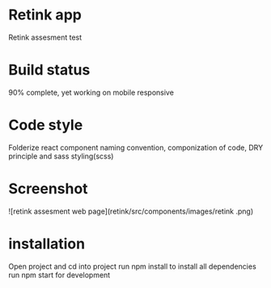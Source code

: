 # Retink app
 Retink assesment test

 # Build status
 90% complete, yet working on mobile responsive

 # Code style
 Folderize react component naming convention, componization of code, DRY principle and sass styling(scss)

 # Screenshot
 ![retink assesment web page](retink/src/components/images/retink .png)

 # installation 
 Open project and cd into project
 run npm install to install all dependencies
 run npm start for development
